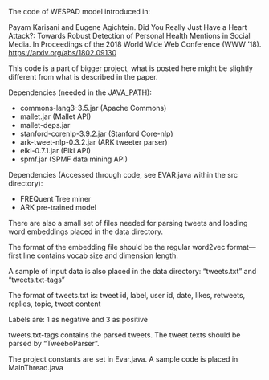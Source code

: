 The code of WESPAD model introduced in:

Payam Karisani and Eugene Agichtein. Did You Really Just Have a Heart Attack?: Towards Robust Detection of Personal Health Mentions in Social Media. In Proceedings of the 2018 World Wide Web Conference (WWW ’18). https://arxiv.org/abs/1802.09130


This code is a part of bigger project, what is posted here might be slightly different from what is described in the paper.


Dependencies (needed in the JAVA_PATH):
- commons-lang3-3.5.jar (Apache Commons)
- mallet.jar (Mallet API)
- mallet-deps.jar
- stanford-corenlp-3.9.2.jar (Stanford Core-nlp)
- ark-tweet-nlp-0.3.2.jar (ARK tweeter parser)
- elki-0.7.1.jar (Elki API)
- spmf.jar (SPMF data mining API)


Dependencies (Accessed through code, see EVAR.java within the src directory):
- FREQuent Tree miner
- ARK pre-trained model


There are also a small set of files needed for parsing tweets and loading word embeddings placed in the data directory.


The format of the embedding file should be the regular word2vec format—first line contains vocab size and dimension length.



A sample of input data is also placed in the data directory: “tweets.txt” and “tweets.txt-tags”

The format of tweets.txt is: tweet id, label, user id, date, likes, retweets, replies, topic, tweet content

Labels are: 1 as negative and 3 as positive

tweets.txt-tags contains the parsed tweets. The tweet texts should be parsed by “TweeboParser”.



The project constants are set in Evar.java. A sample code is placed in MainThread.java

